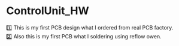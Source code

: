 # ControlUnit_HW

:one: This is my first PCB design what I ordered from real PCB factory.<br>
:two: Also this is my first PCB what I soldering using reflow owen.
